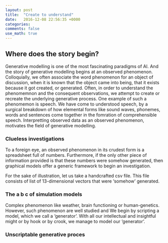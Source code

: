 ```yaml
---
layout: post
title:  "Create to understand"
date:   2016-12-08 22:56:35 +0000
categories: 
comments: false
use_math: true
---
```


## Where does the story begin?

Generative modelling is one of the most fascinating paradigms of AI. And the story of generative modelling begins at an observed phenomenon. Colloquially, we often associate the word phenomenon for an object of discussion, when it is known that the object came into being, that it exists because it got created, or generated. Often, in order to understand the phenomemnon and the consequent observations, we attempt to create or recreate the underlying generative process. One example of such a phenomemon is speech. We have come to understood speech, by a surgical breakdown of how elemental forms like sound waves, phonemes, words and sentences come together in the fomration of comprehensible speech. Interpretting observed data as an observed phenomenon, motivates the field of generative modelling.

### Clueless investigations

To a foreign eye, an observed phenomenon in its crudest form is a spreadsheet full of numbers. Furthermore, if the only other piece of information provided is that these numbers were somehow generated, then graphical models offer a generic framework to begin an investigation.

For the sake of illustration, let us take a handcrafted csv file. This file consists of list of 13-dimensional vectors that were ‘somehow’ generated.

### The a b c of simulation models

Complex phenomenon like weather, brain functioning or human-genetics. However, such phenomenon are well studied and We begin by scripting a model, which we call a ‘generator’. With all our intellectual and insightful might or by hook or by crook, we manage to model our ‘generator’.

### Unscriptable generative proces
